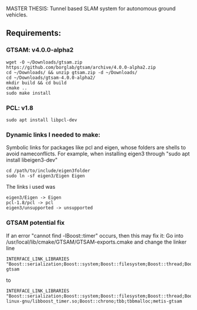 MASTER THESIS: Tunnel based SLAM system for autonomous ground vehicles.

## Requirements:

### GTSAM: v4.0.0-alpha2
```
wget -O ~/Downloads/gtsam.zip https://github.com/borglab/gtsam/archive/4.0.0-alpha2.zip
cd ~/Downloads/ && unzip gtsam.zip -d ~/Downloads/
cd ~/Downloads/gtsam-4.0.0-alpha2/
mkdir build && cd build
cmake ..
sudo make install
```
### PCL: v1.8
```
sudo apt install libpcl-dev
```

### Dynamic links I needed to make:
Symbolic links for packages like pcl and eigen, whose folders are shells to avoid nameconflicts. For example, when installing eigen3 through "sudo apt install libeigen3-dev"
```
cd /path/to/include/eigen3folder
sudo ln -sf eigen3/Eigen Eigen
```

The links i used was
```
eigen3/Eigen -> Eigen
pcl-1.8/pcl -> pcl
eigen3/unsupported -> unsupported
```

### GTSAM potential fix
If an error "cannot find -lBoost::timer" occurs, then this may fix it:
Go into /usr/local/lib/cmake/GTSAM/GTSAM-exports.cmake and change the linker line
```
INTERFACE_LINK_LIBRARIES "Boost::serialization;Boost::system;Boost::filesystem;Boost::thread;Boost::date_time;Boost::regex;Boost::timer;Boost::chrono;tbb;tbbmalloc;metis-gtsam
```
to 
```
INTERFACE_LINK_LIBRARIES "Boost::serialization;Boost::system;Boost::filesystem;Boost::thread;Boost::date_time;Boost::regex;/usr/lib/x86_64-linux-gnu/libboost_timer.so;Boost::chrono;tbb;tbbmalloc;metis-gtsam
```